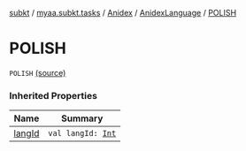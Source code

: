 [subkt](../../../index.md) / [myaa.subkt.tasks](../../index.md) / [Anidex](../index.md) / [AnidexLanguage](index.md) / [POLISH](./-p-o-l-i-s-h.md)

# POLISH

`POLISH` [(source)](https://github.com/Myaamori/SubKt/blob/0.1.10/src/main/kotlin/myaa/subkt/tasks/tasks.kt#L1066)

### Inherited Properties

| Name | Summary |
|---|---|
| [langId](lang-id.md) | `val langId: `[`Int`](https://kotlinlang.org/api/latest/jvm/stdlib/kotlin/-int/index.html) |
